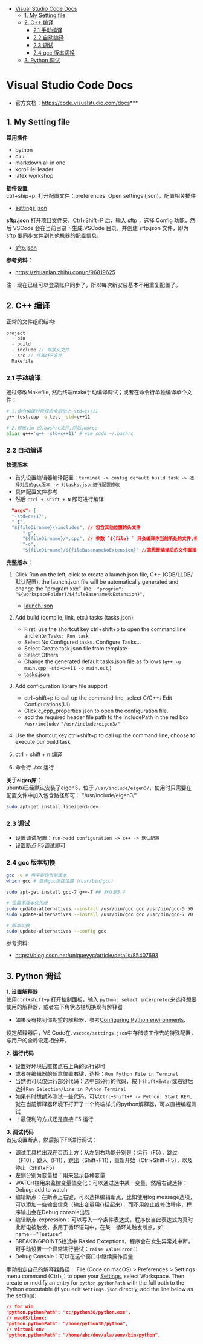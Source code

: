 - [Visual Studio Code Docs](#visual-studio-code-docs)
  - [1. My Setting file](#1-my-setting-file)
  - [2. C++ 编译](#2-c-编译)
    - [2.1 手动编译](#21-手动编译)
    - [2.2 自动编译](#22-自动编译)
    - [2.3 调试](#23-调试)
    - [2.4 gcc 版本切换](#24-gcc-版本切换)
  - [3. Python 调试](#3-python-调试)


# Visual Studio Code Docs
  - 官方文档：https://code.visualstudio.com/docs***

## 1. My Setting file
**常用插件**
  - python
  - c++
  - markdown all in one
  - koroFileHeader
  - latex workshop

**插件设置**  
ctrl+ship+p: 打开配置文件：preferences: Open settings (json)，配置相关插件
  - [settings.json](./settings.json)

**sftp.json**
打开项目文件夹，Ctrl+Shift+P 后，输入 sftp ，选择 Config 功能，然后 VSCode 会在当前目录下生成.VSCode 目录，并创建 sftp.json 文件，即为 sftp 要同步文件到其他机器的配置信息。
  - [sftp.json](./sftp.json)

**参考资料：**
  - https://zhuanlan.zhihu.com/p/96819625

注：现在已经可以登录账户同步了，所以每次新安装基本不用重复配置了。


## 2. C++ 编译
正常的文件组织结构:
```c++
project
  - bin
  - build
  - include // 存放头文件
  - src // 存放cPP文件
  Makefile
```

### 2.1 手动编译
通过修改Makefile, 然后终端make手动编译调试；或者在命令行单独编译单个文件：
```bash
# 1.命令编译时常规命令后加上-std=c++11
g++ test.cpp -o test -std=c++11

# 2.修改vim 的.bashrc文件,然后source
alias g++='g++ -std=c++11' # vim sudo ~/.bashrc
```

### 2.2 自动编译

**快速版本**
  - 首先设置编辑器编译配置：`terminal -> config default build task -> 选择对应的gcc版本 -> 对tasks.json进行配置修改`
  - 具体配置文件参考[]()
  - 然后 `ctrl + shift + N` 即可进行编译
  
```json
  "args": [
  "-std=c++17",
  "-I",
  "${fileDirname}\\includes", // 包含其他位置的头文件
      "-g",
      "${fileDirname}/*.cpp", // 参数 `${file} ` 只会编译你当前所处的文件,修改为这种即可编译当前文件所在文件夹下所有文件
      "-o",
      "${fileDirname}/${fileBasenameNoExtension}" //意思是编译后的文件直接与本文件同名,位于同一文件夹下; (我们可以修改到bin下)
  ```


**完整版本：**  
1. Click Run on the left, click to create a launch.json file, C++ (GDB/LLDB/默认配置), the launch.json file will be automatically generated and change the "program xxx" line: ` "program": "${workspaceFolder}/${fileBasenameNoExtension}",`
   - [launch.json](./launch.json)


2. Add build (compile, link, etc.) tasks (tasks.json) 
   - First, use the shortcut key ctrl+shift+p to open the command line and enter`Tasks: Run task`
   - Select No Configured tasks. Configure Tasks...
   - Select Create task.json file from template
   - Select Others
   - Change the generated default tasks.json file as follows (`g++ -g main.cpp -std=c++11 -o main.out`,)
   - [tasks.json](./tasks.json)

3. Add configuration library file support
   - ctrl+shift+p to call up the command line, select C/C++: Edit Configurations(UI)
   - Click c_cpp_properties.json to open the configuration file.
   -  add the required header file path to the IncludePath in the red box `/usr/include/` `"/usr/include/eigen3/"`
4. Use the shortcut key ctrl+shift+p to call up the command line, choose to execute our build task

5. ctrl + shift + n 编译

6. 命令行 ./xx 运行


**关于eigen库：**  
ubuntu已经默认安装了eigen3，位于 `/usr/include/eigen3/`，使用时只需要在配置文件中加入包含路径即可： "/usr/include/eigen3/"
```bash 
sudo apt-get install libeigen3-dev
```


### 2.3 调试
- 设置调试配置：`run->add configuration -> c++ -> 默认配置` 
- 设置断点,F5调试即可



### 2.4 gcc 版本切换
```bash
gcc -v # 用于查询当前版本
which gcc # 查询gcc所在位置（/usr/bin/gcc）

sudo apt-get install gcc-7 g++-7 ## 默认是5.4

# 设置多版本优先级
sudo update-alternatives --install /usr/bin/gcc gcc /usr/bin/gcc-5 50 --slave /usr/bin/g++ g++ /usr/bin/g++-5
sudo update-alternatives --install /usr/bin/gcc gcc /usr/bin/gcc-7 70 --slave /usr/bin/g++ g++ /usr/bin/g++-7

# 版本切换
sudo update-alternatives --config gcc
```

参考资料:
  - https://blog.csdn.net/uniqueyyc/article/details/85407693


## 3. Python 调试

**1. 设置解释器**  
使用`ctrl+shift+p` 打开控制面板，输入 `python: select interpreter`来选择想要使用的解释器，或者左下角状态栏切换现有解释器
   - 如果没有找到你期望的解释器，参考[Configuring Python environments](https://code.visualstudio.com/docs/python/environments).

设定解释器后，VS Code在`.vscode/settings.json`中存储该工作去的特殊配置，与用户的全局设定相分开。

**2. 运行代码**    
  - 设置好环境后直接点右上角的运行即可
  - 或者在编辑器的任意位置右键，选择：`Run Python File in Terminal`
  - 当然也可以仅运行部分代码：选中部分行的代码，按下`Shift+Enter`或右键后选择`Run Selection/Line in Python Terminal`
  - 如果有时想额外测试一些代码，可以`Ctrl+Shift+P -> Python: Start REPL`就在当前解释器环境下打开了一个终端样式的python解释器，可以直接编程测试
  - ！最便利的方式还是直接 F5 运行
 
**3. 调试代码**   
首先设置断点，然后按下F9进行调试：
  - 调试工具栏出现在页面上方：从左到右功能分别是：运行（F5），跳过（F10），跳入（F11），跳出（Shift+F11），重新开始（Ctrl+Shift+F5），以及停止（Shift+F5）
  - 左侧分别为变量栏：用来显示各种变量
  - WATCH栏用来监控变量值变化：可以通过选中某一变量，然后右键选择：Debug: add to watch
  - 编辑断点：在断点上右键，可以选择编辑断点，比如使用log message选项，可以添加一些输出信息（输出变量用{}括起来），而不用终止或修改程序，程序输出会在Debug console出现
  - 编辑断点-expression：可以写入一个条件表达式，程序仅当此表达式为真时此断电被触发，多用于循环语句中，在某一循环处触发断点，如：name=="Testuser"
  - BREAKINGPOINTS栏选中 Rasied Exceptions，程序会在发生异常处中断，可手动设置一个异常进行尝试：`raise ValueError()`
  - Debug Console：可以在这个窗口中继续操作变量



手动指定自己的解释器路径： File (Code on macOS) > Preferences > Settings menu command (Ctrl+,) to open your [Settings](https://code.visualstudio.com/docs/getstarted/settings), select Workspace. Then create or modify an entry for `python.pythonPath` with the full path to the Python executable (if you edit `settings.json` directly, add the line below as the setting):
```json
// for win
"python.pythonPath": "c:/python36/python.exe",
// macOS/Linux:
"python.pythonPath": "/home/python36/python",
// virtual env
"python.pythonPath": "/home/abc/dev/ala/venv/bin/python",
```